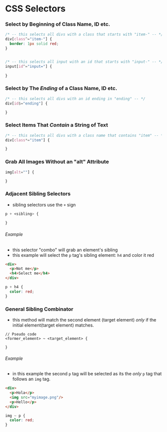 # CSS Selectors

### Select by Beginning of Class Name, ID etc.
```css
/* -- this selects all divs with a class that starts with "item-" -- */
div[class^="item-"] {
  border: 1px solid red;
}


/* -- this selects all input with an id that starts with "input-" -- */
input[id^="input="] {
  
}
```

### Select by The *Ending* of a Class Name, ID etc.

```css
/* -- this selects all divs with an id ending in "ending" -- */
div[id$="ending"] {

}
```

### Select Items That *Contain* a String of Text

```css
/* -- this selects all divs with a class name that contains "item" -- */
div[class*="item"] {

}
```

### Grab All Images Without an "alt" Attribute
```css
img[alt=""] { 

}
```

### Adjacent Sibling Selectors
- sibling selectors use the ```+``` sign
```css
p + <sibling> {
  
}
```
###### Example
- this selector "combo" will grab an element's sibling
- this example will select the ```p``` tag's sibling element: ```h4``` and color it red
```html
<div>
  <p>Not me</p>
  <h4>Select me</h4>
</div>
```
```css
p + h4 {
  color: red;
}
```

### General Sibling Combinator
- this method will match the second element (target element) *only* if the initial element(target element) matches.
```
// Pseudo code
<former_element> ~ <target_element> {  
  
}
```
###### Example
- in this example the second ```p``` tag will be selected as its the *only* ```p``` tag that follows an ```img``` tag.
```html
<div>
  <p>Hola</p>
  <img src="myimage.png"/>
  <p>Hello</p>
</div>
```

```css
img ~ p {
  color: red;
}
```
